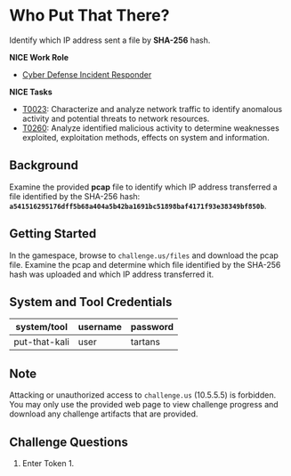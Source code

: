 # Who Put That There?

Identify which IP address sent a file by **SHA-256** hash.

**NICE Work Role**

- [Cyber Defense Incident Responder](https://niccs.cisa.gov/workforce-development/nice-framework/)

**NICE Tasks**

- [T0023](https://niccs.cisa.gov/workforce-development/nice-framework/): Characterize and analyze network traffic to identify anomalous activity and potential threats to network resources.
- [T0260](https://niccs.cisa.gov/workforce-development/nice-framework/): Analyze identified malicious activity to determine weaknesses exploited, exploitation methods, effects on system and information.

## Background

Examine the provided **pcap** file to identify which IP address transferred a file identified by the SHA-256 hash:
**`a541516295176dff5b68a404a5b42ba1691bc51898baf4171f93e38349bf850b`**.

## Getting Started

In the gamespace, browse to `challenge.us/files` and download the pcap file. Examine the pcap and determine which file identified by the SHA-256 hash was uploaded and which IP address transferred it.

## System and Tool Credentials

| system/tool | username | password |
| ----------- | -------- | -------- |
| put-that-kali        | user     | tartans  |

## Note

Attacking or unauthorized access to `challenge.us` (10.5.5.5) is forbidden. You may only use the provided web page to view challenge progress and download any challenge artifacts that are provided.

## Challenge Questions

1.  Enter Token 1.
